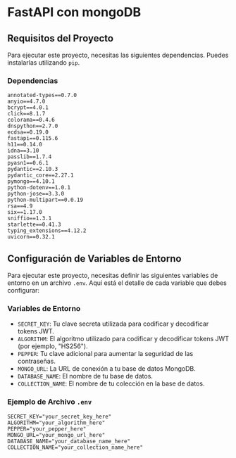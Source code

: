# FastAPI con mongoDB

## Requisitos del Proyecto

Para ejecutar este proyecto, necesitas las siguientes dependencias. Puedes instalarlas utilizando `pip`.

### Dependencias

```plaintext
annotated-types==0.7.0
anyio==4.7.0
bcrypt==4.0.1
click==8.1.7
colorama==0.4.6
dnspython==2.7.0
ecdsa==0.19.0
fastapi==0.115.6
h11==0.14.0
idna==3.10
passlib==1.7.4
pyasn1==0.6.1
pydantic==2.10.3
pydantic_core==2.27.1
pymongo==4.10.1
python-dotenv==1.0.1
python-jose==3.3.0
python-multipart==0.0.19
rsa==4.9
six==1.17.0
sniffio==1.3.1
starlette==0.41.3
typing_extensions==4.12.2
uvicorn==0.32.1
```


## Configuración de Variables de Entorno

Para ejecutar este proyecto, necesitas definir las siguientes variables de entorno en un archivo `.env`. Aquí está el detalle de cada variable que debes configurar:

### Variables de Entorno

- `SECRET_KEY`: Tu clave secreta utilizada para codificar y decodificar tokens JWT.
- `ALGORITHM`: El algoritmo utilizado para codificar y decodificar tokens JWT (por ejemplo, "HS256").
- `PEPPER`: Tu clave adicional para aumentar la seguridad de las contraseñas.
- `MONGO_URL`: La URL de conexión a tu base de datos MongoDB.
- `DATABASE_NAME`: El nombre de tu base de datos.
- `COLLECTION_NAME`: El nombre de tu colección en la base de datos.

### Ejemplo de Archivo `.env`

```env
SECRET_KEY="your_secret_key_here"
ALGORITHM="your_algorithm_here"
PEPPER="your_pepper_here"
MONGO_URL="your_mongo_url_here"
DATABASE_NAME="your_database_name_here"
COLLECTION_NAME="your_collection_name_here"
```



